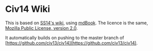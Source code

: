 # Civ14 Wiki

This is based on [SS14's wiki](https://docs.spacestation14.com/), using [mdBook](https://rust-lang.github.io/mdBook/). The licence is the same, [Mozilla Public License, version 2.0](LICENSE).

It automatically builds on pushing to the master branch of [https://github.com/civ13/civ14](https://github.com/civ13/civ14).
